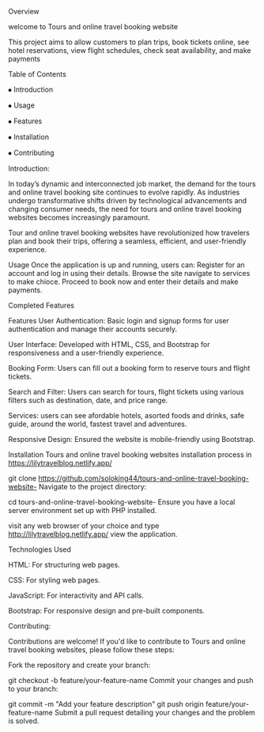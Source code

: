Overview

welcome to Tours and online travel booking website

This project aims to allow customers to plan trips, book tickets online, see hotel reservations, view flight schedules, check seat availability, and make payments

Table of Contents

⦁ Introduction

⦁ Usage

⦁ Features

⦁ Installation

⦁ Contributing

Introduction:

In today’s dynamic and interconnected job market, the demand for the tours and online travel booking site continues to evolve rapidly. As industries undergo transformative shifts driven by technological advancements and changing consumer needs, the need for tours and online travel booking websites becomes increasingly paramount.

Tour and online travel booking websites have revolutionized how travelers plan and book their trips, offering a seamless, efficient, and user-friendly experience.

Usage Once the application is up and running, users can: Register for an account and log in using their details. Browse the site navigate to services to make chioce. Proceed to book now and enter their details and make payments.

Completed Features

Features User Authentication: Basic login and signup forms for user authentication and manage their accounts securely.

User Interface: Developed with HTML, CSS, and Bootstrap for responsiveness and a user-friendly experience.

Booking Form: Users can fill out a booking form to reserve tours and flight tickets.

Search and Filter: Users can search for tours, flight tickets using various filters such as destination, date, and price range.

Services: users can see afordable hotels, asorted foods and drinks, safe guide, around the world, fastest travel and adventures.

Responsive Design: Ensured the website is mobile-friendly using Bootstrap.

Installation Tours and online travel booking websites installation process in https://lilytravelblog.netlify.app/

git clone https://github.com/soloking44/tours-and-online-travel-booking-website- Navigate to the project directory:

cd tours-and-online-travel-booking-website- Ensure you have a local server environment set up with PHP installed.

visit any  web browser of your choice and type http://lilytravelblog.netlify.app/ view the application.

Technologies Used


HTML: For structuring web pages.


CSS: For styling web pages.


JavaScript: For interactivity and API calls.


Bootstrap: For responsive design and pre-built components.

Contributing:

Contributions are welcome! If you'd like to contribute to Tours and online travel booking websites, please follow these steps:

Fork the repository and create your branch:

git checkout -b feature/your-feature-name Commit your changes and push to your branch:

git commit -m "Add your feature description" git push origin feature/your-feature-name Submit a pull request detailing your changes and the problem is solved.
